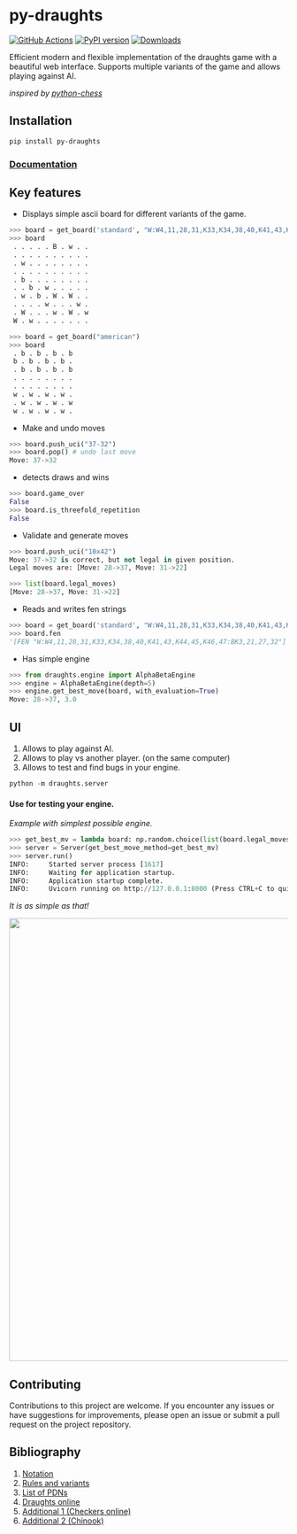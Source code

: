 # py-draughts

[![GitHub Actions](https://github.com/michalskibinski109/checkers/actions/workflows/python-app.yml/badge.svg)](https://github.com/michalskibinski109/checkers/actions/workflows/python-app.yml)
[![PyPI version](https://badge.fury.io/py/py-draughts.svg)](https://badge.fury.io/py/py-draughts)
[![Downloads](https://static.pepy.tech/badge/py-draughts)](https://pepy.tech/project/py-draughts)

Efficient modern and flexible implementation of the draughts game with a beautiful web interface. 
Supports multiple variants of the game and allows playing against AI.

_inspired by [python-chess](https://pypi.org/project/chess/)_

## Installation

```bash
pip install py-draughts
```


### [Documentation](https://michalskibinski109.github.io/py-draughts/)

## Key features

-  Displays simple ascii board for different variants of the game.

```python
>>> board = get_board('standard', "W:W4,11,28,31,K33,K34,38,40,K41,43,K44,45,K46,47:BK3,21,27,32")
>>> board
 . . . . . B . w . .
 . . . . . . . . . .
 . w . . . . . . . .
 . . . . . . . . . .
 . b . . . . . . . .
 . . b . w . . . . .
 . w . b . W . W . .
 . . . . w . . . w .
 . W . . . w . W . w
 W . w . . . . . . .

>>> board = get_board("american")
>>> board
 . b . b . b . b
 b . b . b . b .
 . b . b . b . b
 . . . . . . . .
 . . . . . . . .
 w . w . w . w .
 . w . w . w . w
 w . w . w . w .

```

- Make and undo moves

```python
>>> board.push_uci("37-32")
>>> board.pop() # undo last move
Move: 37->32
```

- detects draws and wins

```python
>>> board.game_over
False
>>> board.is_threefold_repetition
False
```
- Validate and generate moves

```python
>>> board.push_uci("10x42")
Move: 37->32 is correct, but not legal in given position.
Legal moves are: [Move: 28->37, Move: 31->22]

>>> list(board.legal_moves)
[Move: 28->37, Move: 31->22]
```

- Reads and writes fen strings

```python
>>> board = get_board('standard', "W:W4,11,28,31,K33,K34,38,40,K41,43,K44,45,K46,47:BK3,21,27,32")
>>> board.fen
'[FEN "W:W4,11,28,31,K33,K34,38,40,K41,43,K44,45,K46,47:BK3,21,27,32"]'
```
- Has simple engine

```python
>>> from draughts.engine import AlphaBetaEngine
>>> engine = AlphaBetaEngine(depth=5)
>>> engine.get_best_move(board, with_evaluation=True)
Move: 28->37, 3.0
```

## UI

1. Allows to play against AI.
2. Allows to play vs another player. (on the same computer)
3. Allows to test and find bugs in your engine.

```python
python -m draughts.server
```

#### Use for testing your engine.



_Example with simplest possible engine._



```python
>>> get_best_mv = lambda board: np.random.choice(list(board.legal_moves))
>>> server = Server(get_best_move_method=get_best_mv)
>>> server.run()
INFO:     Started server process [1617]
INFO:     Waiting for application startup.
INFO:     Application startup complete.
INFO:     Uvicorn running on http://127.0.0.1:8000 (Press CTRL+C to quit)
```

_It is as simple as that!_

<img src="https://github.com/michalskibinski109/py-draughts/assets/77834536/a7d67a8a-a325-437e-90b5-ba443d1b0874" width="800" />


## Contributing

Contributions to this project are welcome. If you encounter any issues or have suggestions for improvements, please open an issue or submit a pull request on the project repository.

## Bibliography

1. [Notation](https://en.wikipedia.org/wiki/Portable_Draughts_Notation)
2. [Rules and variants](https://en.wikipedia.org/wiki/Checkers)
3. [List of PDNs](https://github.com/mig0/Games-Checkers/)
4. [Draughts online](https://lidraughts.org/)
5. [Additional 1 (Checkers online)](https://checkers.online/play)
6. [Additional 2 (Chinook)](https://webdocs.cs.ualberta.ca/~chinook/play/notation.html)
